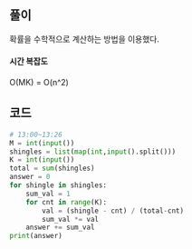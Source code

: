 ## 풀이

확률을 수학적으로 계산하는 방법을 이용했다. 



#### 시간 복잡도

O(MK) = O(n^2)



## 코드

```python
# 13:00~13:26
M = int(input())
shingles = list(map(int,input().split()))
K = int(input())
total = sum(shingles)
answer = 0
for shingle in shingles:
    sum_val = 1
    for cnt in range(K):
        val = (shingle - cnt) / (total-cnt)
        sum_val *= val
    answer += sum_val
print(answer)
```

